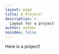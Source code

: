 ```yaml
---
layout: page
title: A Project!
description: >
  Layout for a project
author: author
noindex: false
---
```


Here is a project!